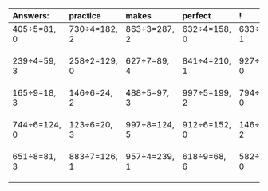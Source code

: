 | Answers: | practice | makes | perfect | ! |
| :--- | :--- | :--- | :--- | :--- |
| 405÷5=81, 0 | 730÷4=182, 2 | 863÷3=287, 2 | 632÷4=158, 0 | 633÷2=316, 1 | 
|   |   |   |   |   | 
|   |   |   |   |   | 
|   |   |   |   |   | 
| 239÷4=59, 3 | 258÷2=129, 0 | 627÷7=89, 4 | 841÷4=210, 1 | 927÷3=309, 0 | 
|   |   |   |   |   | 
|   |   |   |   |   | 
|   |   |   |   |   | 
| 165÷9=18, 3 | 146÷6=24, 2 | 488÷5=97, 3 | 997÷5=199, 2 | 794÷2=397, 0 | 
|   |   |   |   |   | 
|   |   |   |   |   | 
|   |   |   |   |   | 
| 744÷6=124, 0 | 123÷6=20, 3 | 997÷8=124, 5 | 912÷6=152, 0 | 146÷9=16, 2 | 
|   |   |   |   |   | 
|   |   |   |   |   | 
|   |   |   |   |   | 
| 651÷8=81, 3 | 883÷7=126, 1 | 957÷4=239, 1 | 618÷9=68, 6 | 582÷2=291, 0 | 
|   |   |   |   |   | 
|   |   |   |   |   | 
|   |   |   |   |   | 
